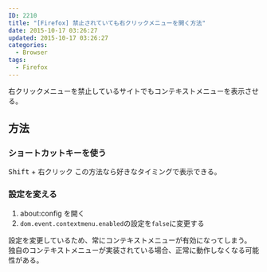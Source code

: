 ```yaml
---
ID: 2210
title: "[Firefox] 禁止されていても右クリックメニューを開く方法"
date: 2015-10-17 03:26:27
updated: 2015-10-17 03:26:27
categories:
  - Browser
tags:
  - Firefox
---
```


右クリックメニューを禁止しているサイトでもコンテキストメニューを表示させる。

<!--more-->
<h2>方法</h2>
<h3>ショートカットキーを使う</h3>
<kbd>Shift</kbd> + 右クリック
この方法なら好きなタイミングで表示できる。

<h3>設定を変える</h3>
<ol>
 <li>about:config を開く</li>
 <li><code>dom.event.contextmenu.enabled</code>の設定を<code>false</code>に変更する</li>
</ol>
設定を変更しているため、常にコンテキストメニューが有効になってしまう。
独自のコンテキストメニューが実装されている場合、正常に動作しなくなる可能性がある。
